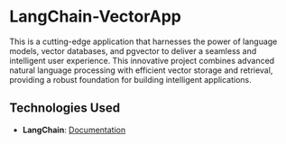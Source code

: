 # LangChain-VectorApp
This is a cutting-edge application that harnesses the power of language models, vector databases, and pgvector to deliver a seamless and intelligent user experience. This innovative project combines advanced natural language processing with efficient vector storage and retrieval, providing a robust foundation for building intelligent applications.

## Technologies Used

- **LangChain**: [Documentation](https://www.langchain.com/)

